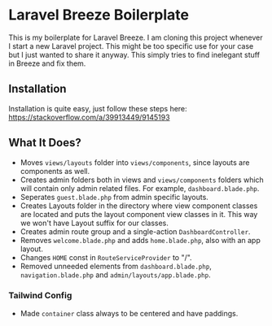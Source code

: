 # Laravel Breeze Boilerplate
This is my boilerplate for Laravel Breeze. I am cloning this project whenever I start a new Laravel project. This might be too specific use for your case but I just wanted to share it anyway. This simply tries to find inelegant stuff in Breeze and fix them.

## Installation
Installation is quite easy, just follow these steps here: https://stackoverflow.com/a/39913449/9145193

## What It Does?
* Moves `views/layouts` folder into `views/components`, since layouts are components as well.
* Creates admin folders both in views and `views/components` folders which will contain only admin related files. For example, `dashboard.blade.php`.
* Seperates `guest.blade.php` from admin specific layouts.
* Creates Layouts folder in the directory where view component classes are located and puts the layout component view classes in it. This way we won't have Layout suffix for our classes.
* Creates admin route group and a single-action `DashboardController`.
* Removes `welcome.blade.php` and adds `home.blade.php`, also with an app layout.
* Changes `HOME` const in `RouteServiceProvider` to "/".
* Removed unneeded elements from `dashboard.blade.php`, `navigation.blade.php` and `admin/layouts/app.blade.php`.

### Tailwind Config
* Made `container` class always to be centered and have paddings.
